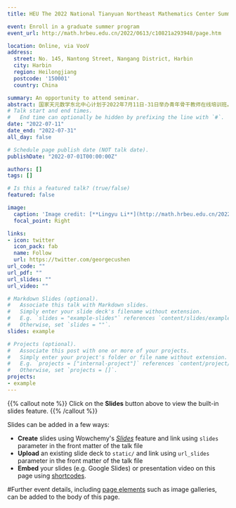```yaml
---
title: HEU The 2022 National Tianyuan Northeast Mathematics Center Summer Training Course for Young Teachers

event: Enroll in a graduate summer program
event_url: http://math.hrbeu.edu.cn/2022/0613/c10821a293948/page.htm

location: Online, via VooV
address:
  street: No. 145, Nantong Street, Nangang District, Harbin
  city: Harbin
  region: Heilongjiang
  postcode: '150001'
  country: China

summary: An opportunity to attend seminar.
abstract: 国家天元数学东北中心计划于2022年7月11日-31日举办青年骨干教师在线培训班。本期培训班由哈尔滨工程大学承办，设立了“系统控制前沿”和“Data and Modeling in Biomathematics(数据和生物数学建模)”两方向，通过在线直播课的方式培训高校青年教师和优秀博士研究生。拟分别邀请系统控制和数据与生物数学建模领域的专家为参加的学员介绍相关研究方向的主要理论和方法，希望能够帮助青年教师和研究生在相关领域有所提高，并能够掌握其中的关键理论、主要研究工具和典型研究方法，为进一步的学习、教学与研究奠定基础。
# Talk start and end times.
#   End time can optionally be hidden by prefixing the line with `#`.
date: "2022-07-11"
date_end: "2022-07-31"
all_day: false

# Schedule page publish date (NOT talk date).
publishDate: "2022-07-01T00:00:00Z"

authors: []
tags: []

# Is this a featured talk? (true/false)
featured: false

image:
  caption: 'Image credit: [**Lingyu Li**](http://math.hrbeu.edu.cn/2022/0613/c10821a293948/page.htm)'
  focal_point: Right

links:
- icon: twitter
  icon_pack: fab
  name: Follow
  url: https://twitter.com/georgecushen
url_code: ""
url_pdf: ""
url_slides: ""
url_video: ""

# Markdown Slides (optional).
#   Associate this talk with Markdown slides.
#   Simply enter your slide deck's filename without extension.
#   E.g. `slides = "example-slides"` references `content/slides/example-slides.md`.
#   Otherwise, set `slides = ""`.
slides: example

# Projects (optional).
#   Associate this post with one or more of your projects.
#   Simply enter your project's folder or file name without extension.
#   E.g. `projects = ["internal-project"]` references `content/project/deep-learning/index.md`.
#   Otherwise, set `projects = []`.
projects:
- example
---
```


{{% callout note %}}
Click on the **Slides** button above to view the built-in slides feature.
{{% /callout %}}

Slides can be added in a few ways:

- **Create** slides using Wowchemy's [*Slides*](https://wowchemy.com/docs/managing-content/#create-slides) feature and link using `slides` parameter in the front matter of the talk file
- **Upload** an existing slide deck to `static/` and link using `url_slides` parameter in the front matter of the talk file
- **Embed** your slides (e.g. Google Slides) or presentation video on this page using [shortcodes](https://wowchemy.com/docs/writing-markdown-latex/).

#Further event details, including [page elements](https://wowchemy.com/docs/writing-markdown-latex/) such as image galleries, can be added to the body of this page.
